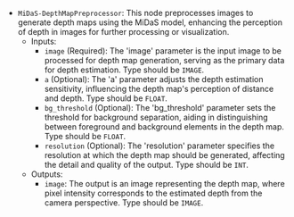 - `MiDaS-DepthMapPreprocessor`: This node preprocesses images to generate depth maps using the MiDaS model, enhancing the perception of depth in images for further processing or visualization.
    - Inputs:
        - `image` (Required): The 'image' parameter is the input image to be processed for depth map generation, serving as the primary data for depth estimation. Type should be `IMAGE`.
        - `a` (Optional): The 'a' parameter adjusts the depth estimation sensitivity, influencing the depth map's perception of distance and depth. Type should be `FLOAT`.
        - `bg_threshold` (Optional): The 'bg_threshold' parameter sets the threshold for background separation, aiding in distinguishing between foreground and background elements in the depth map. Type should be `FLOAT`.
        - `resolution` (Optional): The 'resolution' parameter specifies the resolution at which the depth map should be generated, affecting the detail and quality of the output. Type should be `INT`.
    - Outputs:
        - `image`: The output is an image representing the depth map, where pixel intensity corresponds to the estimated depth from the camera perspective. Type should be `IMAGE`.
